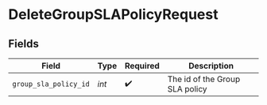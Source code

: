# DeleteGroupSLAPolicyRequest


## Fields

| Field                          | Type                           | Required                       | Description                    |
| ------------------------------ | ------------------------------ | ------------------------------ | ------------------------------ |
| `group_sla_policy_id`          | *int*                          | :heavy_check_mark:             | The id of the Group SLA policy |